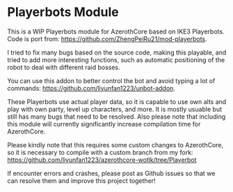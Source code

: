 # Playerbots Module

This is a WIP Playerbots module for AzerothCore based on IKE3 Playerbots. Code is port from: https://github.com/ZhengPeiRu21/mod-playerbots.
 
I tried to fix many bugs based on the source code, making this playable, and tried to add more interesting functions, such as automatic positioning of the robot to deal with different raid bosses.

You can use this addon to better control the bot and avoid typing a lot of commands: https://github.com/liyunfan1223/unbot-addon.

These Playerbots use actual player data, so it is capable to use own alts and play with own party, level up characters, and more. It is mostly usuable but still has many bugs that need to be resolved. Also please note that including this module will currently significantly increase compilation time for AzerothCore.

Please kindly note that this requires some custom changes to AzerothCore, so it is necessary to compile with a custom branch from my fork:
https://github.com/liyunfan1223/azerothcore-wotlk/tree/Playerbot

If encounter errors and crashes, please post as Github issues so that we can resolve them and improve this project together!